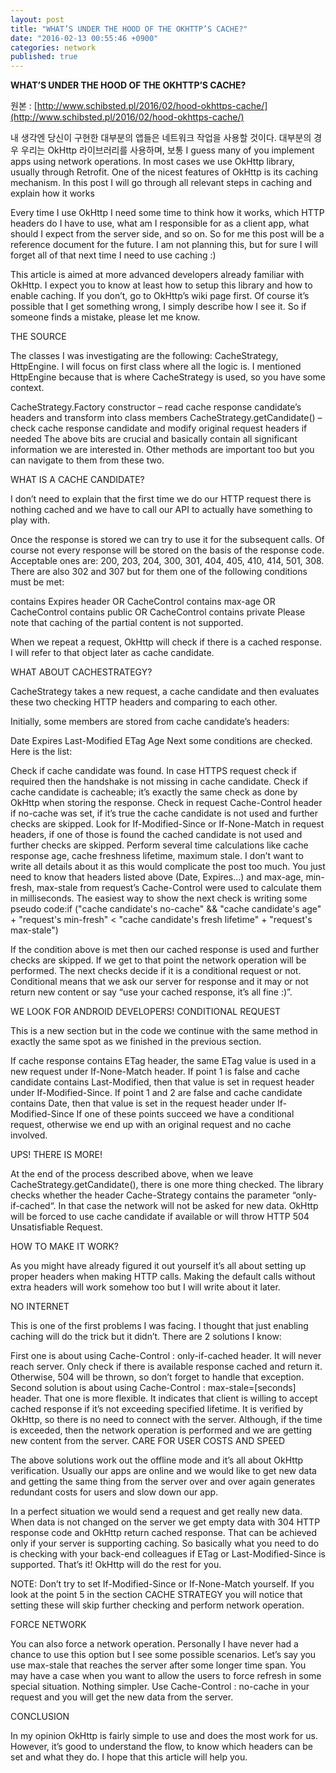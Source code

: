 ```yaml
---
layout: post
title: "WHAT’S UNDER THE HOOD OF THE OKHTTP’S CACHE?"
date: "2016-02-13 00:55:46 +0900"
categories: network
published: true
---
```



**WHAT’S UNDER THE HOOD OF THE OKHTTP’S CACHE?**

원본 : [http://www.schibsted.pl/2016/02/hood-okhttps-cache/](http://www.schibsted.pl/2016/02/hood-okhttps-cache/)

내 생각엔 당신이 구현한 대부분의 앱들은 네트워크 작업을 사용할 것이다. 대부분의 경우 우리는 OkHttp 라이브러리를 사용하며, 보통 
I guess many of you implement apps using network operations. In most cases we use OkHttp library, usually through Retrofit. One of the nicest features of OkHttp is its caching mechanism. In this post I will go through all relevant steps in caching and explain how it works

Every time I use OkHttp I need some time to think how it works, which HTTP headers do I have to use, what am I responsible for as a client app, what should I expect from the server side, and so on. So for me this post will be a reference document for the future. I am not planning this, but for sure I will forget all of that next time I need to use caching :)

This article is aimed at more advanced developers already familiar with OkHttp. I expect you to know at least how to setup this library and how to enable caching. If you don’t, go to OkHttp’s wiki page first. Of course it’s possible that I get something wrong, I simply describe how I see it. So if someone finds a mistake, please let me know.

THE SOURCE

The classes I was investigating are the following: CacheStrategy, HttpEngine. I will focus on first class where all the logic is. I mentioned HttpEngine because that is where CacheStrategy is used, so you have some context.

CacheStrategy.Factory constructor – read cache response candidate’s headers and transform into class members
CacheStrategy.getCandidate() – check cache response candidate and modify original request headers if needed
The above bits are crucial and basically contain all significant information we are interested in. Other methods are important too but you can navigate to them from these two.

WHAT IS A CACHE CANDIDATE?

I don’t need to explain that the first time we do our HTTP request there is nothing cached and we have to call our API to actually have something to play with.

Once the response is stored we can try to use it for the subsequent calls. Of course not every response will be stored on the basis of the response code. Acceptable ones are: 200, 203, 204, 300, 301, 404, 405, 410, 414, 501, 308. There are also 302 and 307 but for them one of the following conditions must be met:

contains Expires header OR
CacheControl contains max-age OR
CacheControl contains public OR
CacheControl contains private
Please note that caching of the partial content is not supported.

When we repeat a request, OkHttp will check if there is a cached response. I will refer to that object later as cache candidate.

WHAT ABOUT CACHESTRATEGY?

CacheStrategy takes a new request, a cache candidate and then evaluates these two checking HTTP headers and comparing to each other.

Initially, some members are stored from cache candidate’s headers:

Date
Expires
Last-Modified
ETag
Age
Next some conditions are checked. Here is the list:

Check if cache candidate was  found.
In case HTTPS request check if required then the handshake is not missing in cache candidate.
Check if cache candidate is cacheable; it’s exactly the same check as done by OkHttp when storing the response.
Check in request Cache-Control header if no-cache was set, if it’s true the cache candidate is not used and further checks are skipped.
Look for If-Modified-Since or If-None-Match in request headers, if one of those is found the cached candidate is not used and further checks are skipped.
Perform several time calculations like cache response age, cache freshness lifetime, maximum stale. I don’t want to write all details about it as this would complicate the post too much. You just need to know that headers listed above (Date, Expires…) and max-age, min-fresh, max-stale from request’s Cache-Control were used to calculate them in milliseconds.
The easiest way to show the next check is writing some pseudo code:if ("cache candidate's no-cache" && "cache candidate's age" + "request's min-fresh" < "cache candidate's fresh lifetime" + "request's max-stale")

If the condition above is met then our cached response is used and further checks are skipped.
If we get to that point the network operation will be performed. The next checks decide if it is a conditional request or not. Conditional means that we ask our server for response and it may or not return new content or say “use your cached response, it’s all fine :)”.

WE LOOK FOR ANDROID DEVELOPERS!
CONDITIONAL REQUEST

This is a new section but in the code we continue with the same method in exactly the same spot as we finished in the previous section.

If cache response contains ETag header, the same ETag value is used in a new request under If-None-Match header.
If point 1 is false and cache candidate contains Last-Modified, then that value is set in request header under If-Modified-Since.
If point 1 and 2 are false and cache candidate contains Date, then that value is set in the request header under If-Modified-Since
If one of these points succeed we have a conditional request, otherwise we end up with an original request and no cache involved.

UPS! THERE IS MORE!

At the end of the process described above, when we leave CacheStrategy.getCandidate(), there is one more thing checked.  The library checks whether the header Cache-Strategy contains the parameter “only-if-cached“. In that case the network will not be asked for new data. OkHttp will be forced to use cache candidate if available or will throw HTTP 504 Unsatisfiable Request.

HOW TO MAKE IT WORK?

As you might have already figured it out yourself it’s all about setting up proper headers when making HTTP calls. Making the default calls without extra headers will work somehow too but I will write about it later.

NO INTERNET

This is one of the first problems I was facing. I thought that just enabling caching will do the trick but it didn’t. There are 2 solutions I know:

First one is about using Cache-Control : only-if-cached header. It will never reach server. Only check if there is available response cached and return it. Otherwise, 504 will be thrown, so don’t forget to handle that exception.
Second solution is about using Cache-Control : max-stale=[seconds] header. That one is more flexible. It indicates that client is willing to accept cached response if it’s not exceeding specified lifetime. It is verified by OkHttp, so there is no need to connect with the server. Although, if the time is exceeded, then the network operation is performed and we are getting new content from the server.
CARE FOR USER COSTS AND SPEED

The above solutions work out the offline mode and it’s all about OkHttp verification. Usually our apps are online and we would like to get new data and getting the same thing from the server over and over again generates redundant costs for users and slow down our app.

In a perfect situation we would send a request and get really new data. When data is not changed on the server we get empty data with 304 HTTP response code and OkHttp return cached response. That can be achieved only if your server is supporting caching. So basically what you need to do is checking with your back-end colleagues if ETag or Last-Modified-Since is supported. That’s it! OkHttp will do the rest for you.

NOTE: Don’t try to set If-Modified-Since or If-None-Match yourself. If you look at the point 5 in the section CACHE STRATEGY you will notice that setting these will skip further checking and perform network operation.

FORCE NETWORK

You can also force a network operation. Personally I have never had a chance to use this option but I see some possible scenarios. Let’s say you use max-stale that reaches the server after some longer time span. You may have a case when you want to allow the users to force refresh in some special situation. Nothing simpler. Use Cache-Control : no-cache in your request and you will get the new data from the server.

CONCLUSION

In my opinion OkHttp is fairly simple to use and does the most work for us. However, it’s good to understand the flow, to know which headers can be set and what they do. I hope that this article will help you.
